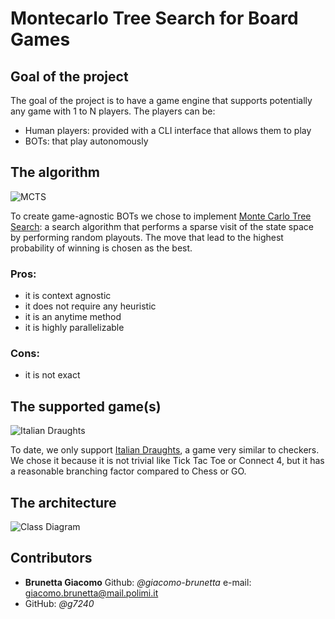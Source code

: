 # Montecarlo Tree Search for Board Games

## Goal of the project

The goal of the project is to have a game engine that supports potentially any game with 1 to N players.
The players can be:
- Human players: provided with a CLI interface that allows them to play
- BOTs: that play autonomously

## The algorithm

![MCTS](https://i.stack.imgur.com/GR7qf.png)

To create game-agnostic BOTs we chose to implement [Monte Carlo Tree Search](https://en.wikipedia.org/wiki/Monte_Carlo_tree_search): a search algorithm that performs a sparse visit of the state space by performing random playouts. The move that lead to the highest probability of winning is chosen as the best.

### Pros: 
- it is context agnostic
- it does not require any heuristic
- it is an anytime method
- it is highly parallelizable

### Cons:
- it is not exact

## The supported game(s)
![Italian Draughts](https://img.freepik.com/premium-vector/checkers-chess-board-white-black-chips-placed-board-ancient-intellectual-board-game-illustration_255498-39.jpg)

To date, we only support [Italian Draughts](https://en.wikipedia.org/wiki/Italian_draughts), a game very similar to checkers.
We chose it because it is not trivial like Tick Tac Toe or Connect 4, but it has a reasonable branching factor compared to Chess or GO.

## The architecture
![Class Diagram](https://github.com/giacomo-brunetta/Montecarlo-Tree-Search-Checkers/assets/102242995/37302bca-89d2-44c7-976c-fba34e000145)



## Contributors
- __Brunetta Giacomo__ Github: _@giacomo-brunetta_ e-mail: giacomo.brunetta@mail.polimi.it
- GitHub: _@g7240_



